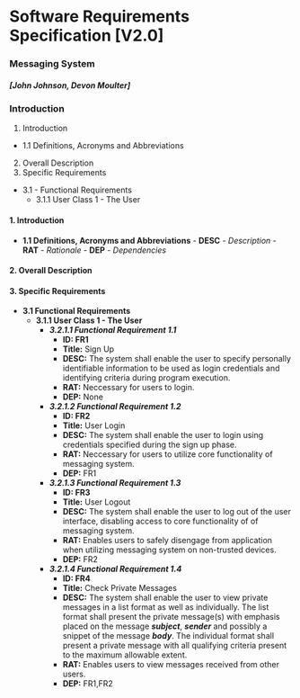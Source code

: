 # __Software Requirements Specification [V2.0]__
### __Messaging System__
##### ___[John Johnson, Devon Moulter]___


### Introduction
1. Introduction
  - 1.1 Definitions, Acronyms and Abbreviations
2. Overall Description
3. Specific Requirements
  - 3.1 - Functional Requirements
    - 3.1.1 User Class 1 - The User


#### 1. Introduction
   - __1.1 Definitions, Acronyms and Abbreviations__
    - __DESC__ - _Description_
    - __RAT__ - _Rationale_
    - __DEP__ - _Dependencies_

#### 2. Overall Description

#### 3. Specific Requirements
  - __3.1 Functional Requirements__
    - __3.1.1 User Class 1 - The User__
      - ___3.2.1.1 Functional Requirement 1.1___
        - __ID: FR1__
        - __Title:__ Sign Up
        - __DESC:__ The system shall enable the user to specify personally identifiable information to be used as login credentials and identifying criteria during program execution.
        - __RAT:__ Neccessary for users to login.
        - __DEP:__ None
      - ___3.2.1.2 Functional Requirement 1.2___
        - __ID: FR2__
        - __Title:__ User Login
        - __DESC:__ The system shall enable the user to login using credentials specified during the sign up phase.
        - __RAT:__ Neccessary for users to utilize core functionality of messaging system.
        - __DEP:__ FR1
      - ___3.2.1.3 Functional Requirement 1.3___
        - __ID: FR3__
        - __Title:__ User Logout
        - __DESC:__ The system shall enable the user to log out of the user interface, disabling access to core functionality of of messaging system.
        - __RAT:__ Enables users to safely disengage from application when utilizing messaging system on non-trusted devices.
        - __DEP:__ FR2
      - ___3.2.1.4 Functional Requirement 1.4___
        - __ID: FR4__
        - __Title:__ Check Private Messages
        - __DESC:__ The system shall enable the user to view private messages in a list format as well as individually. The list format shall present the private message(s) with emphasis placed on the message ___subject___, ___sender___ and possibly a snippet of the message ___body___. The individual format shall present a private message with all qualifying criteria present to the maximum allowable extent.
        - __RAT:__ Enables users to view messages received from other users.
        - __DEP:__ FR1,FR2
